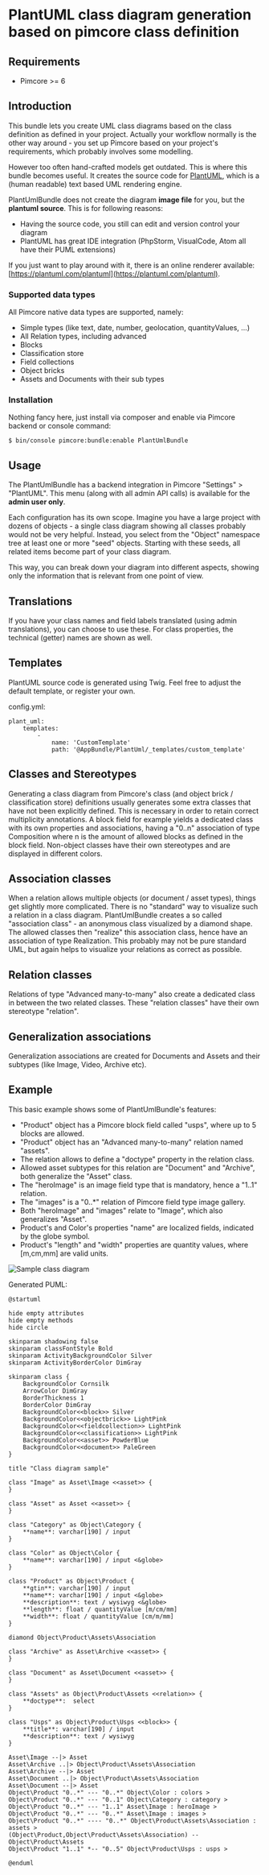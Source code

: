# PlantUML class diagram generation based on pimcore class definition

## Requirements
* Pimcore >= 6

## Introduction
This bundle lets you create UML class diagrams based on the class definition as defined in your project.
Actually your workflow normally is the other way around - you set up Pimcore based on your project's requirements, 
which probably involves some modelling. 

However too often hand-crafted models get outdated. This is where this bundle becomes useful. It creates the source
code for [PlantUML](https://plantuml.com/), which is a (human readable) text based UML rendering engine. 

PlantUmlBundle does not create the diagram **image file** for you, but the **plantuml source**.
This is for following reasons:
  * Having the source code, you still can edit and version control your diagram
  * PlantUML has great IDE integration (PhpStorm, VisualCode, Atom all have their PUML extensions)

If you just want to play around with it, there is an online renderer available: 
[https://plantuml.com/plantuml](https://plantuml.com/plantuml).

### Supported data types
All Pimcore native data types are supported, namely:
  * Simple types (like text, date, number, geolocation, quantityValues, ...)
  * All Relation types, including advanced
  * Blocks
  * Classification store
  * Field collections
  * Object bricks
  * Assets and Documents with their sub types

### Installation
Nothing fancy here, just install via composer and enable via Pimcore backend or console command:

`$ bin/console pimcore:bundle:enable PlantUmlBundle`

## Usage
The PlantUmlBundle has a backend integration in Pimcore "Settings" > "PlantUML". 
This menu (along with all admin API calls) is available for the **admin user only**. 

Each configuration has its own scope. Imagine you have a large project with dozens of objects - a single class diagram 
showing all classes probably would not be very helpful. Instead, you select from the "Object" namespace tree at least 
one or more "seed" objects. Starting with these seeds, all related items become part of your class diagram. 

This way, you can break down your diagram into different aspects, showing only the information that is relevant from
one point of view. 

## Translations
If you have your class names and field labels translated (using admin translations), you can choose to use these. 
For class properties, the technical (getter) names are shown as well. 

## Templates
PlantUML source code is generated using Twig. Feel free to adjust the default template, or register your own.

config.yml:
```
plant_uml:
    templates:
        -
            name: 'CustomTemplate'
            path: '@AppBundle/PlantUml/_templates/custom_template'
```

## Classes and Stereotypes
Generating a class diagram from Pimcore's class (and object brick / classification store) definitions
usually generates some extra classes that have not been explicitly defined. This is necessary in order
to retain correct multiplicity annotations. A block field for example yields a dedicated class with its
own properties and associations, having a "0..n" association of type Composition where n is the amount of 
allowed blocks as defined in the block field.
Non-object classes have their own stereotypes and are displayed in different colors. 


## Association classes
When a relation allows multiple objects (or document / asset types), things get slightly more complicated.
There is no "standard" way to visualize such a relation in a class diagram. PlantUmlBundle creates a so 
called "association class" - an anonymous class visualized by a diamond shape. 
The allowed classes then "realize" this association class, hence have an association of type Realization. 
This probably may not be pure standard UML, but again helps to visualize your relations as correct as possible. 


## Relation classes
Relations of type "Advanced many-to-many" also create a dedicated class in between the two related classes. 
These "relation classes" have their own stereotype "relation".


## Generalization associations
Generalization associations are created for Documents and Assets and their subtypes (like Image, Video, Archive
etc).


## Example
This basic example shows some of PlantUmlBundle's features:

* "Product" object has a Pimcore block field called "usps", where up to 5 blocks are allowed.
* "Product" object has an "Advanced many-to-many" relation named "assets".
* The relation allows to define a "doctype" property in the relation class.
* Allowed asset subtypes for this relation are "Document" and "Archive", both generalize the "Asset" class.
* The "heroImage" is an image field type that is mandatory, hence a "1..1" relation.
* The "images" is a "0..*" relation of Pimcore field type image gallery.
* Both "heroImage" and "images" relate to "Image", which also generalizes "Asset".
* Product's and Color's properties "name" are localized fields, indicated by the globe symbol.
* Product's "length" and "width" properties are quantity values, where [m,cm,mm] are valid units.

![Sample class diagram](doc/sample.svg "Sample class diagram")


Generated PUML:
```
@startuml

hide empty attributes
hide empty methods
hide circle

skinparam shadowing false
skinparam classFontStyle Bold
skinparam ActivityBackgroundColor Silver
skinparam ActivityBorderColor DimGray

skinparam class {
    BackgroundColor Cornsilk
    ArrowColor DimGray
    BorderThickness 1
    BorderColor DimGray
    BackgroundColor<<block>> Silver
    BackgroundColor<<objectbrick>> LightPink
    BackgroundColor<<fieldcollection>> LightPink
    BackgroundColor<<classification>> LightPink
    BackgroundColor<<asset>> PowderBlue
    BackgroundColor<<document>> PaleGreen
}

title "Class diagram sample"

class "Image" as Asset\Image <<asset>> {
}

class "Asset" as Asset <<asset>> {
}

class "Category" as Object\Category {
    **name**: varchar[190] / input
}

class "Color" as Object\Color {
    **name**: varchar[190] / input <&globe>
}

class "Product" as Object\Product {
    **gtin**: varchar[190] / input
    **name**: varchar[190] / input <&globe>
    **description**: text / wysiwyg <&globe>
    **length**: float / quantityValue [m/cm/mm]
    **width**: float / quantityValue [cm/m/mm]
}

diamond Object\Product\Assets\Association

class "Archive" as Asset\Archive <<asset>> {
}

class "Document" as Asset\Document <<asset>> {
}

class "Assets" as Object\Product\Assets <<relation>> {
    **doctype**:  select
}

class "Usps" as Object\Product\Usps <<block>> {
    **title**: varchar[190] / input
    **description**: text / wysiwyg
}

Asset\Image --|> Asset
Asset\Archive ..|> Object\Product\Assets\Association
Asset\Archive --|> Asset
Asset\Document ..|> Object\Product\Assets\Association
Asset\Document --|> Asset
Object\Product "0..*" --- "0..*" Object\Color : colors >
Object\Product "0..*" --- "0..1" Object\Category : category >
Object\Product "0..*" --- "1..1" Asset\Image : heroImage >
Object\Product "0..*" --- "0..*" Asset\Image : images >
Object\Product "0..*" ---- "0..*" Object\Product\Assets\Association : assets >
(Object\Product,Object\Product\Assets\Association) -- Object\Product\Assets
Object\Product "1..1" *-- "0..5" Object\Product\Usps : usps >

@enduml
```